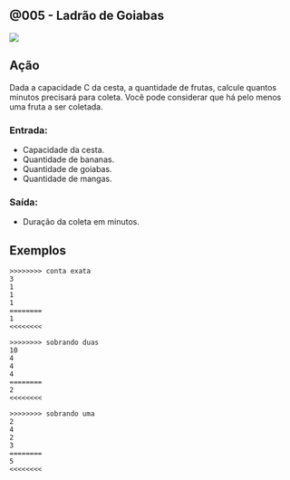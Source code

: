 ## @005 - Ladrão de Goiabas

![](https://raw.githubusercontent.com/qxcodefup/arcade/master/base/005/cover.jpg)

## Ação

Dada a capacidade C da cesta, a quantidade de frutas, calcule quantos minutos precisará para coleta. 
Você pode considerar que há pelo menos uma fruta a ser coletada.

### Entrada:

* Capacidade da cesta.
* Quantidade de bananas.
* Quantidade de goiabas.
* Quantidade de mangas.

### Saída:

* Duração da coleta em minutos.

## Exemplos

```
>>>>>>>> conta exata
3
1
1
1
========
1
<<<<<<<<

>>>>>>>> sobrando duas
10
4
4
4
========
2
<<<<<<<<

>>>>>>>> sobrando uma
2
4
2
3
========
5
<<<<<<<<
```
